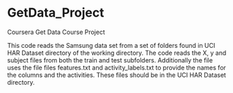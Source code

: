 GetData_Project
===============

Coursera Get Data Course Project

This code reads the Samsung data set from a set of folders found in UCI HAR Dataset directory of the working directory.  The code reads the X, y and subject files from both the train and test subfolders.  Additionally the file uses the file files features.txt and activity_labels.txt to provide the names for the columns and the activities.  These files should be in the UCI HAR Dataset directory.

